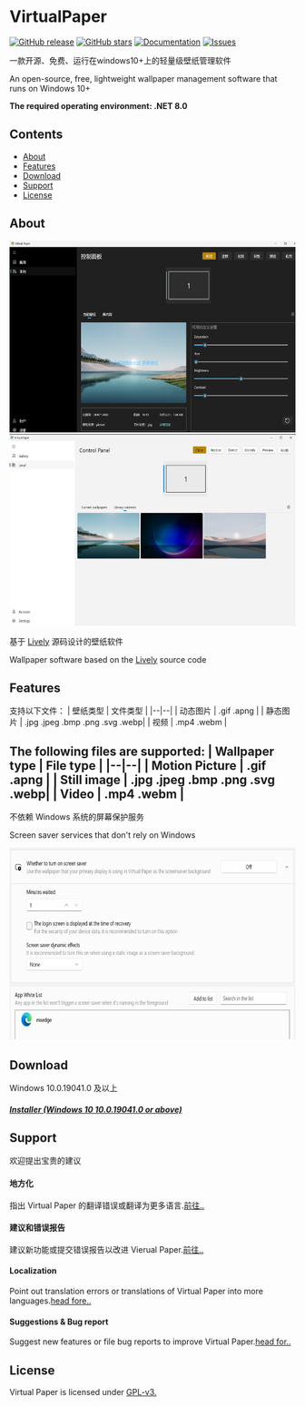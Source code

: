 # VirtualPaper
[![GitHub release](https://img.shields.io/badge/release-v0.2.0.0-blue)](https://github.com/PaperHammer/VirtualPaper/releases)
[![GitHub stars](https://img.shields.io/badge/dynamic/json?url=https%3A%2F%2Fapi.github.com%2Frepos%2FPaperHammer%2FVirtualPaper&query=stargazers_count&label=Stars&color=pink)](https://github.com/PaperHammer/VirtualPaper/stargazers)
[![Documentation](https://img.shields.io/badge/Docs-Wiki-green)](https://github.com/PaperHammer/VirtualPaper/wiki)
[![Issues](https://img.shields.io/badge/dynamic/json?url=https%3A%2F%2Fapi.github.com%2Frepos%2FPaperHammer%2FVirtualPaper&query=open_issues&label=Issues&color=orange)](https://github.com/PaperHammer/VirtualPaper/issues)

一款开源、免费、运行在windows10+上的轻量级壁纸管理软件

An open-source, free, lightweight wallpaper management software that runs on Windows 10+

**The required operating environment: .NET 8.0**

## Contents
- [About](#about)
- [Features](#features)
- [Download](#download)
- [Support](#support)
- [License](#license)

## About
<img src="/resources/control_panel_dark_zh.png" width="600" height="338"/>
<img src="/resources/control_panel_light_en.png" width="600" height="338"/>

基于 [Lively](https://github.com/rocksdanister/lively) 源码设计的壁纸软件

Wallpaper software based on the [Lively](https://github.com/rocksdanister/lively) source code

## Features
支持以下文件：
| 壁纸类型 | 文件类型 |
|--|--|
| 动态图片 | .gif .apng |
| 静态图片 | .jpg  .jpeg  .bmp  .png .svg .webp|
| 视频 | .mp4  .webm |

The following files are supported:
| Wallpaper type | File type |
|--|--|
| Motion Picture | .gif .apng |
| Still image | .jpg .jpeg .bmp .png .svg .webp|
| Video | .mp4 .webm |
---
不依赖 Windows 系统的屏幕保护服务

Screen saver services that don't rely on Windows

<img src="/resources/screensaver.png" width="600" height="338"/>

## Download
Windows 10.0.19041.0 及以上
##### [Installer (Windows 10 10.0.19041.0 or above)](https://github.com/PaperHammer/VirtualPaper/releases/latest)

## Support
欢迎提出宝贵的建议

#### 地方化
指出 Virtual Paper 的翻译错误或翻译为更多语言.[前往..](https://github.com/PaperHammer/VirtualPaper/issues/new?assignees=&labels=Issue-Bug%2CArea-Localization%2CIssue-Translation%2CNeeds-Triage&projects=&template=translation_issue.yml)

#### 建议和错误报告
建议新功能或提交错误报告以改进 Vierual Paper.[前往..](https://github.com/PaperHammer/VirtualPaper/issues/new?assignees=&labels=Issue-Bug%2CNeeds-Triage&projects=&template=bug_report.yml)

#### Localization
Point out translation errors or translations of Virtual Paper into more languages.[head fore..](https://github.com/PaperHammer/VirtualPaper/issues/new?assignees=&labels=Issue-Bug%2CArea-Localization%2CIssue-Translation%2CNeeds-Triage&projects=&template=translation_issue.yml)

#### Suggestions & Bug report
Suggest new features or file bug reports to improve Virtual Paper.[head for..](https://github.com/PaperHammer/VirtualPaper/issues/new?assignees=&labels=Issue-Bug%2CNeeds-Triage&projects=&template=bug_report.yml)

## License
Virtual Paper is licensed under [GPL-v3.](https://github.com/PaperHammer/VirtualPaper/blob/main/LICENSE)
